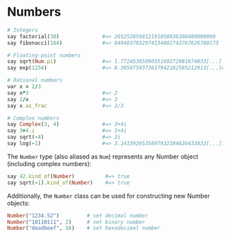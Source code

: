 # Numbers

```ruby
# Integers
say factorial(30)              #=> 265252859812191058636308480000000
say fibonacci(164)             #=> 8404037832974134882743767626780173

# Floating-point numbers
say sqrt(Num.pi)               #=> 1.7724538509055160272981674833[...]
say exp(1234)                  #=> 8.3059759373617942182585212913[...]e535

# Rational numbers
var x = 2/3
say x*3                        #=> 2
say 2/x                        #=> 3
say x.as_frac                  #=> 2/3

# Complex numbers
say Complex(3, 4)              #=> 3+4i
say 3+4.i                      #=> 3+4i
say sqrt(-4)                   #=> 2i
say log(-1)                    #=> 3.1415926535897932384626433832[...]i
```

The `Number` type (also aliased as `Num`) represents any Number object (including complex numbers):

```ruby
say 42.kind_of(Number)          #=> true
say sqrt(-1).kind_of(Number)    #=> true
```

Additionally, the `Number` class can be used for constructing new Number objects:

```ruby
Number("1234.52")         # set decimal number
Number("10110111", 2)     # set binary number
Number("deadbeef", 16)    # set hexadecimal number
```
